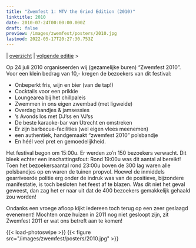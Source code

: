 ```yaml
---
title: "Zwemfest 1: MTV the Grind Edition (2010)"
linktitle: 2010
date: 2010-07-24T00:00:00.000Z
draft: false
preview: /images/zwemfest/posters/2010.jpg
lastmod: 2022-05-17T20:27:30.753Z
---
```

| [overzicht](/zwemfest) | [volgende editie](/zwemfest/2011/) >

Op 24 juli 2010 organiseerden wij (gezamelijke buren) “Zwemfest 2010”. Voor een klein bedrag van 10,- kregen de bezoekers van dit festival:

-   Onbeperkt fris, wijn en bier (van de tap!)
-   Cocktails voor een prikkie
-   Loungearea bij het chillpaleis
-   Zwemmen in ons eigen zwembad (met ligweide)
-   Overdag bandjes & jamsessies
-   ’s Avonds los met DJ’ss en VJ’ss
-   De beste karaoke-bar van Utrecht en omstreken
-   Er zijn barbecue-facilities (wel eigen vlees meenemen)
-   een authentiek, handgemaakt “zwemfest 2010” polsbandje
-   En héél veel pret en gemoedelijkheid.

Het festival begon om 15:00u. Er werden zo’n 150 bezoekers verwacht. Dit bleek echter een inschattingsfout: Rond 19:00u was dit aantal al bereikt! Toen het bezoekersaantal rond 23:00u boven de 300 lag waren alle polsbandjes op en waren de tuinen propvol. Hoewel de inmiddels gearriveerde politie erg onder de indruk was van de positieve, bijzondere manifestatie, is toch besloten het feest af te blazen. Was dit niet het geval geweest, dan zag het er naar uit dat de 400 bezoekers gemakkelijk gehaald zou worden!

Ondanks een vroege afloop kijkt iedereen toch terug op een zeer geslaagd evenement! Mochten onze huizen in 2011 nog niet gesloopt zijn, zit Zwemfest 2011 er wat ons betreft aan te komen!

{{< load-photoswipe >}}
{{< figure src="/images/zwemfest/posters/2010.jpg"  >}}